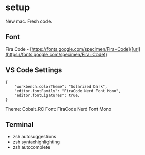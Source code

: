 # setup
New mac. Fresh code.

## Font
Fira Code - [https://fonts.google.com/specimen/Fira+Code]([url](https://fonts.google.com/specimen/Fira+Code))

## VS Code Settings
```
{
    "workbench.colorTheme": "Solarized Dark",
    "editor.fontFamily": "FiraCode Nerd Font Mono",
    "editor.fontLigatures": true,
}
```

Theme: Cobalt_RC
Font: FiraCode Nerd Font Mono

## Terminal
- zsh autosuggestions
- zsh syntaxhighlighting
- zsh autocomplete

